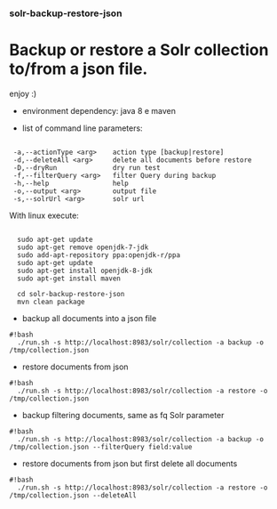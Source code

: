 ### solr-backup-restore-json

# Backup or restore a Solr collection to/from a json file.

enjoy :)

- environment dependency: java 8 e maven

- list of command line parameters:

```

 -a,--actionType <arg>    action type [backup|restore]
 -d,--deleteAll <arg>     delete all documents before restore
 -D,--dryRun              dry run test
 -f,--filterQuery <arg>   filter Query during backup
 -h,--help                help
 -o,--output <arg>        output file
 -s,--solrUrl <arg>       solr url

```


With linux execute:
```

  sudo apt-get update
  sudo apt-get remove openjdk-7-jdk
  sudo add-apt-repository ppa:openjdk-r/ppa
  sudo apt-get update
  sudo apt-get install openjdk-8-jdk
  sudo apt-get install maven
  
  cd solr-backup-restore-json
  mvn clean package

```

- backup all documents into a json file

```
#!bash
  ./run.sh -s http://localhost:8983/solr/collection -a backup -o /tmp/collection.json

```

- restore documents from json

```
#!bash
  ./run.sh -s http://localhost:8983/solr/collection -a restore -o /tmp/collection.json 

```

- backup filtering documents, same as fq Solr parameter

```
#!bash
  ./run.sh -s http://localhost:8983/solr/collection -a backup -o /tmp/collection.json --filterQuery field:value

```

- restore documents from json but first delete all documents

```
#!bash
  ./run.sh -s http://localhost:8983/solr/collection -a restore -o /tmp/collection.json --deleteAll

```
